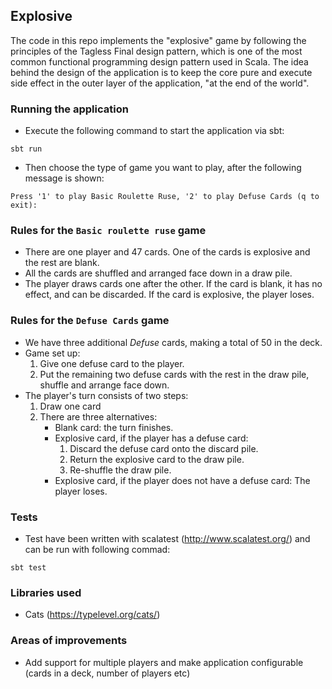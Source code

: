 ## Explosive
The code in this repo implements the "explosive" game by following the principles of the Tagless Final design pattern, which is one of the most common functional programming design pattern used in Scala. 
The idea behind the design of the application is to keep the core pure and execute side effect in the outer layer of the application, "at the end of the world".
      
### Running the application
* Execute the following command to start the application via sbt:
```
sbt run
```

* Then choose the type of game you want to play, after the following message is shown:
```
Press '1' to play Basic Roulette Ruse, '2' to play Defuse Cards (q to exit):
```

### Rules for the `Basic roulette ruse` game
- There are one player and 47 cards. One of the cards is explosive and the rest are blank.
- All the cards are shuffled and arranged face down in a draw pile.
- The player draws cards one after the other. If the card is blank, it has no effect, and can be discarded. If the card is explosive, the player loses.

### Rules for the `Defuse Cards` game

* We have three additional _Defuse_ cards, making a total of 50 in the deck.
* Game set up:
  1. Give one defuse card to the player.
  2. Put the remaining two defuse cards with the rest in the draw pile, shuffle and arrange face down.
* The player's turn consists of two steps:
   1. Draw one card
   2. There are three alternatives:
      * Blank card: the turn finishes.
      * Explosive card, if the player has a defuse card: 
        1. Discard the defuse card onto the discard pile.
        2. Return the explosive card to the draw pile.
        3. Re-shuffle the draw pile.
      * Explosive card, if the player does not have a defuse card: The player loses.

### Tests
- Test have been written with scalatest (http://www.scalatest.org/) and can be run with following commad:
```
sbt test
```

### Libraries used
- Cats (https://typelevel.org/cats/)

### Areas of improvements
- Add support for multiple players and make application configurable (cards in a deck, number of players etc)
